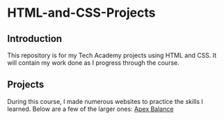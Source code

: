 # HTML-and-CSS-Projects
## Introduction
This repository is for my Tech Academy projects using HTML and CSS.  It will contain my work done as I progress through the course.
## Projects
During this course, I made numerous websites to practice the skills I learned.  Below are a few of the larger ones:
[Apex Balance](https://github.com/Bebo7897/HTML-and-CSS-Projects/blob/main/Assignment.html)

